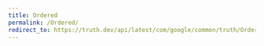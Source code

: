 ```yaml
---
title: Ordered
permalink: /Ordered/
redirect_to: https://truth.dev/api/latest/com/google/common/truth/Ordered.html
---
```

